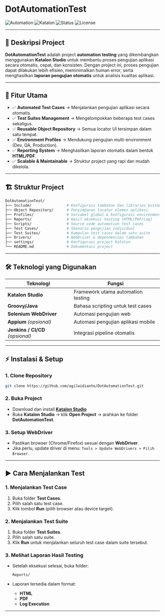 # **DotAutomationTest**

![Automation](https://img.shields.io/badge/Automation-Testing-blue?style=flat-square)
![Katalon](https://img.shields.io/badge/Framework-Katalon%20Studio-green?style=flat-square)
![Status](https://img.shields.io/badge/Status-In%20Progress-yellow?style=flat-square)
![License](https://img.shields.io/badge/License-MIT-lightgrey?style=flat-square)

---

## 📌 **Deskripsi Project**

**DotAutomationTest** adalah project **automation testing** yang dikembangkan menggunakan **Katalon Studio** untuk membantu proses pengujian aplikasi secara otomatis, cepat, dan konsisten.
Dengan project ini, proses pengujian dapat dilakukan lebih efisien, meminimalkan human error, serta menghasilkan **laporan pengujian otomatis** untuk analisis kualitas aplikasi.

---

## 🧩 **Fitur Utama**

* ✅ **Automated Test Cases** → Menjalankan pengujian aplikasi secara otomatis.
* ✅ **Test Suites Management** → Mengelompokkan beberapa test cases sekaligus.
* ✅ **Reusable Object Repository** → Semua locator UI tersimpan dalam satu tempat.
* ✅ **Environment Profiles** → Mendukung pengujian multi-environment (Dev, QA, Production).
* ✅ **Reporting System** → Menghasilkan laporan otomatis dalam bentuk **HTML/PDF**.
* ✅ **Scalable & Maintainable** → Struktur project yang rapi dan mudah dikelola.

---

## 🏗️ **Struktur Project**

```bash
DotAutomationTest/
├── Include/                # Konfigurasi tambahan dan libraries kustom
├── Object Repository/      # Penyimpanan locator elemen aplikasi
├── Profiles/               # Variabel global & konfigurasi environment
├── Reports/                # Hasil eksekusi testing (HTML/PDF/Log)
├── Scripts/                # Source code automation test cases
├── Test Cases/             # Skenario pengujian individual
├── Test Suites/            # Kumpulan test cases dalam satu suite
├── Drivers/                # WebDriver & dependencies tambahan
├── settings/               # Konfigurasi project Katalon
└── README.md               # Dokumentasi project
```

---

## 🛠️ **Teknologi yang Digunakan**

| **Teknologi**                    | **Fungsi**                         |
| -------------------------------- | ---------------------------------- |
| **Katalon Studio**               | Framework utama automation testing |
| **Groovy/Java**                  | Bahasa scripting untuk test cases  |
| **Selenium WebDriver**           | Automasi pengujian web             |
| **Appium** *(opsional)*          | Automasi pengujian aplikasi mobile |
| **Jenkins / CI/CD** *(opsional)* | Integrasi pipeline otomatis        |

---

## ⚡ **Instalasi & Setup**

### **1. Clone Repository**

```bash
git clone https://github.com/agilwidianto/DotAutomationTest.git
```

### **2. Buka Project**

* Download dan install **[Katalon Studio](https://katalon.com/download)**
* Buka **Katalon Studio** → klik **Open Project** → arahkan ke folder **DotAutomationTest**.

### **3. Setup WebDriver**

* Pastikan browser (Chrome/Firefox) sesuai dengan **WebDriver**.
* Jika perlu, update driver di menu:
  `Tools > Update WebDrivers > Pilih Browser`.

---

## ▶️ **Cara Menjalankan Test**

### **1. Menjalankan Test Case**

1. Buka folder **Test Cases**.
2. Pilih salah satu test case.
3. Klik tombol **Run** (pilih browser atau device target).

### **2. Menjalankan Test Suite**

1. Buka folder **Test Suites**.
2. Pilih salah satu suite.
3. Klik **Run** untuk menjalankan seluruh test case dalam suite tersebut.

### **3. Melihat Laporan Hasil Testing**

* Setelah eksekusi selesai, buka folder:

  ```
  Reports/
  ```
* Laporan tersedia dalam format:

  * **HTML**
  * **PDF**
  * **Log Execution**

---
